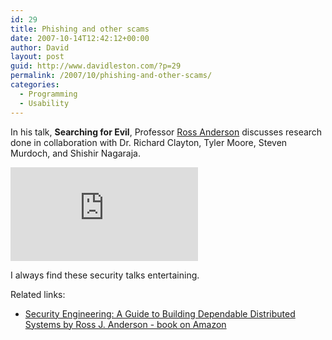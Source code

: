 ```yaml
---
id: 29
title: Phishing and other scams
date: 2007-10-14T12:42:12+00:00
author: David
layout: post
guid: http://www.davidleston.com/?p=29
permalink: /2007/10/phishing-and-other-scams/
categories:
  - Programming
  - Usability
---
```

In his talk, **Searching for Evil**, Professor [Ross Anderson](http://en.wikipedia.org/wiki/Ross_Anderson "biography on Wikipedia") discusses research done in collaboration with Dr. Richard Clayton, Tyler Moore, Steven Murdoch, and Shishir Nagaraja.
  
<iframe src="https://www.youtube.com/embed/7WlHhZUayUw" frameborder="0" allowfullscreen></iframe>

I always find these security talks entertaining.

Related links:

  * [Security Engineering: A Guide to Building Dependable Distributed Systems by Ross J. Anderson - book on Amazon](http://www.amazon.com/gp/product/0471389226?ie=UTF8&tag=davidleston-20&linkCode=as2&camp=1789&creative=9325&creativeASIN=0471389226 "Statistically improbable phrases found in this book: birthday theorem, emission security, statistical security, jamming margin, iris codes, copyright marking, compromising emanations")